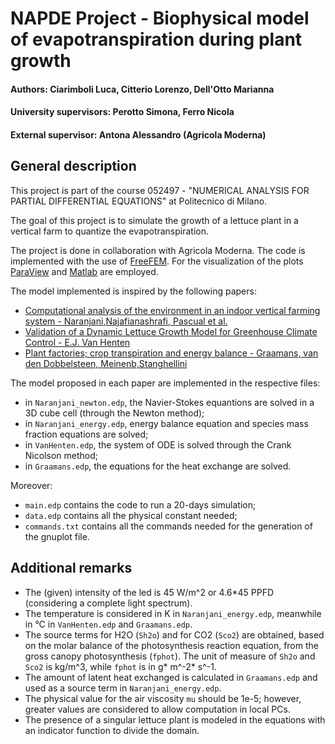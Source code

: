 # NAPDE Project - Biophysical model of evapotranspiration during plant growth
#### Authors: Ciarimboli Luca, Citterio Lorenzo, Dell'Otto Marianna
#### University supervisors: Perotto Simona, Ferro Nicola
#### External supervisor: Antona Alessandro (Agricola Moderna)

## General description
This project is part of the course 052497 - "NUMERICAL ANALYSIS FOR PARTIAL DIFFERENTIAL EQUATIONS" at Politecnico di Milano. 

The goal of this project is to simulate the growth of a lettuce plant in a vertical farm to quantize the evapotranspiration.

The project is done in collaboration with Agricola Moderna. The code is implemented with the use of [FreeFEM](https://freefem.org/). For the visualization of the plots [ParaView](https://www.paraview.org/) and [Matlab](https://it.mathworks.com/products/matlab.html) are employed.

The model implemented is inspired by the following papers:
* [Computational analysis of the environment in an indoor vertical farming system -  Naranjani,Najafianashrafi, Pascual et al.](https://escholarship.org/uc/item/0hd561bp)
* [Validation of a Dynamic Lettuce Growth Model for Greenhouse Climate Control - E.J. Van Henten](https://www.sciencedirect.com/science/article/pii/S0308521X94902801)
* [Plant factories; crop transpiration and energy balance - Graamans, van den Dobbelsteen, Meinenb,Stanghellini](https://www.sciencedirect.com/science/article/pii/S0308521X16306515)

The model proposed in each paper are implemented in the respective files:
* in `Naranjani_newton.edp`, the Navier-Stokes equantions are solved in a 3D cube cell (through the Newton method);
* in `Naranjani_energy.edp`, energy balance equation and species mass fraction equations are solved;
* in `VanHenten.edp`, the system of ODE is solved through the Crank Nicolson method;
* in `Graamans.edp`, the equations for the heat exchange are solved.

Moreover:
* `main.edp` contains the code to run a 20-days simulation;
* `data.edp` contains all the physical constant needed;
* `commands.txt` contains all the commands needed for the generation of the gnuplot file.

## Additional remarks
* The (given) intensity of the led is 45 W/m^2 or 4.6*45 PPFD (considering a complete light spectrum).
* The temperature is considered in K in `Naranjani_energy.edp`, meanwhile in °C in `VanHenten.edp` and `Graamans.edp`.
* The source terms for H2O (`Sh2o`) and for CO2 (`Sco2`) are obtained, based on the molar balance of the photosynthesis reaction equation, from the gross canopy photosynthesis (`fphot`). The unit of measure of `Sh2o` and `Sco2` is kg/m^3, while `fphot` is in g* m^-2* s^-1. 
* The amount of latent heat exchanged is calculated in `Graamans.edp` and used as a source term in `Naranjani_energy.edp`.
* The physical value for the air viscosity `mu` should be 1e-5; however, greater values are considered to allow computation in local PCs.
* The presence of a singular lettuce plant is modeled in the equations with an indicator function to divide the domain.




